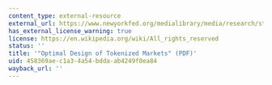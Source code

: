 ```yaml
---
content_type: external-resource
external_url: https://www.newyorkfed.org/medialibrary/media/research/staff_reports/sr1121.pdf
has_external_license_warning: true
license: https://en.wikipedia.org/wiki/All_rights_reserved
status: ''
title: '"Optimal Design of Tokenized Markets" (PDF)'
uid: 458369ae-c1a3-4a54-bdda-ab4249f0ea84
wayback_url: ''
---
```

